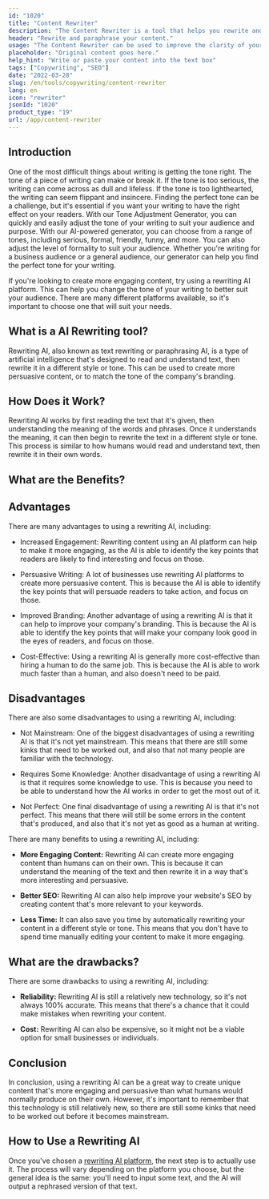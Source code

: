 ```yaml
---
id: "1020"
title: "Content Rewriter"
description: "The Content Rewriter is a tool that helps you rewrite and paraphrase your content. It is often used to improve the clarity of your writing, or to make your writing more unique. The Content Rewriter can also help you improve your SEO by rewriting your content to include your target keywords."
header: "Rewrite and paraphrase your content."
usage: "The Content Rewriter can be used to improve the clarity of your writing, or to make your writing more unique. It can also help you improve your SEO by rewriting your content to include your target keywords."
placeholder: "Original content goes here."
help_hint: "Write or paste your content into the text box"
tags: ["Copywriting", "SEO"]
date: "2022-03-28"
slug: /en/tools/copywriting/content-rewriter
lang: en
icon: "rewriter"
jsonId: "1020"
product_type: "19"
url: /app/content-rewriter
---
```


## Introduction

One of the most difficult things about writing is getting the tone right. The tone of a piece of writing can make or break it. If the tone is too serious, the writing can come across as dull and lifeless. If the tone is too lighthearted, the writing can seem flippant and insincere. Finding the perfect tone can be a challenge, but it's essential if you want your writing to have the right effect on your readers. With our Tone Adjustment Generator, you can quickly and easily adjust the tone of your writing to suit your audience and purpose. With our AI-powered generator, you can choose from a range of tones, including serious, formal, friendly, funny, and more. You can also adjust the level of formality to suit your audience. Whether you're writing for a business audience or a general audience, our generator can help you find the perfect tone for your writing.

If you're looking to create more engaging content, try using a rewriting AI platform. This can help you change the tone of your writing to better suit your audience. There are many different platforms available, so it's important to choose one that will suit your needs.

## What is a AI Rewriting tool?

Rewriting AI, also known as text rewriting or paraphrasing AI, is a type of artificial intelligence that's designed to read and understand text, then rewrite it in a different style or tone. This can be used to create more persuasive content, or to match the tone of the company's branding.

## How Does it Work?

Rewriting AI works by first reading the text that it's given, then understanding the meaning of the words and phrases. Once it understands the meaning, it can then begin to rewrite the text in a different style or tone. This process is similar to how humans would read and understand text, then rewrite it in their own words.

## What are the Benefits?

## Advantages

There are many advantages to using a rewriting AI, including:

- Increased Engagement: Rewriting content using an AI platform can help to make it more engaging, as the AI is able to identify the key points that readers are likely to find interesting and focus on those.

- Persuasive Writing: A lot of businesses use rewriting AI platforms to create more persuasive content. This is because the AI is able to identify the key points that will persuade readers to take action, and focus on those.

- Improved Branding: Another advantage of using a rewriting AI is that it can help to improve your company's branding. This is because the AI is able to identify the key points that will make your company look good in the eyes of readers, and focus on those.

- Cost-Effective: Using a rewriting AI is generally more cost-effective than hiring a human to do the same job. This is because the AI is able to work much faster than a human, and also doesn't need to be paid.

## Disadvantages

There are also some disadvantages to using a rewriting AI, including:

- Not Mainstream: One of the biggest disadvantages of using a rewriting AI is that it's not yet mainstream. This means that there are still some kinks that need to be worked out, and also that not many people are familiar with the technology.

- Requires Some Knowledge: Another disadvantage of using a rewriting AI is that it requires some knowledge to use. This is because you need to be able to understand how the AI works in order to get the most out of it.

- Not Perfect: One final disadvantage of using a rewriting AI is that it's not perfect. This means that there will still be some errors in the content that's produced, and also that it's not yet as good as a human at writing.

There are many benefits to using a rewriting AI, including:

- **More Engaging Content:** Rewriting AI can create more engaging content than humans can on their own. This is because it can understand the meaning of the text and then rewrite it in a way that's more interesting and persuasive.

- **Better SEO:** Rewriting AI can also help improve your website's SEO by creating content that's more relevant to your keywords.

- **Less Time:** It can also save you time by automatically rewriting your content in a different style or tone. This means that you don't have to spend time manually editing your content to make it more engaging.

## What are the drawbacks?

There are some drawbacks to using a rewriting AI, including:

- **Reliability:** Rewriting AI is still a relatively new technology, so it's not always 100% accurate. This means that there's a chance that it could make mistakes when rewriting your content.

- **Cost:** Rewriting AI can also be expensive, so it might not be a viable option for small businesses or individuals.

## Conclusion

In conclusion, using a rewriting AI can be a great way to create unique content that's more engaging and persuasive than what humans would normally produce on their own. However, it's important to remember that this technology is still relatively new, so there are still some kinks that need to be worked out before it becomes mainstream.

## How to Use a Rewriting AI

Once you've chosen a [rewriting AI platform]('/app/adjust-tone-rewriting'), the next step is to actually use it. The process will vary depending on the platform you choose, but the general idea is the same: you'll need to input some text, and the AI will output a rephrased version of that text.
